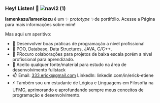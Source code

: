 ### Hey! Listen! 👋 ![navi2 (1)](https://user-images.githubusercontent.com/23318318/188464609-e070f67c-d7b7-45ad-b248-4c37b8697209.png)





**lamenkazu/lamenkazu** é um ✨ _prototype_ ✨de portifólio. Acesse a Página para mais informações sobre mim!

Mas aqui um aperitivo:
- 🔭 Desenvolver boas práticas de programação a nível profissional
- 🌱 POO, Database, Data Structures, JAVA, C/C++.
- 👯 PRocuro colaborações para projetos de baixa escala porém a nível profissional para aprendizado.
- 🤔 Aceito qualquer fonte/material para estudo na área de desenvolvimento fullstack
- 📫 Email: 333.erick@gmail.com 
      LinkedIn: linkedin.com/in/erick-etiene
- ⚡ Também sou um estudante de Lógica e Linguagens em Filosofia na UFMG, aprimorando e aprofundando sempre meus conceitos de programação e desenvolvimento.
